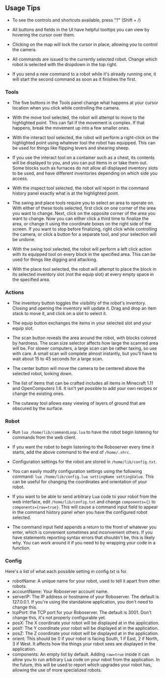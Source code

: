 ## Usage Tips

* To see the controls and shortcuts available, press "?" (Shift + /)

* All buttons and fields in the UI have helpful tooltips you can view by hovering the cursor over them.

* Clicking on the map will lock the cursor in place, allowing you to control the camera.

* All commands are issued to the currently selected robot. Change which robot is selected with the dropdown in the top right.

* If you send a new command to a robot while it's already running one, it will start the second command as soon as it finishes the first.

### Tools

* The five buttons in the Tools panel change what happens at your cursor location when you click while controlling the camera.

* With the move tool selected, the robot will attempt to move to the highlighted point. This can fail if the movement is complex. If that happens, break the movement up into a few smaller ones.

* With the interact tool selected, the robot will perform a right-click on the highlighted point using whatever tool the robot has equipped. This can be used for things like flipping levers and shearing sheep.

* If you use the interact tool on a container such as a chest, its contents will be displayed to you, and you can put items in or take them out. Some blocks such as furnaces do not allow all displayed inventory slots to be used, and have different inventories depending on which side you access.

* With the inspect tool selected, the robot will report in the command history panel exactly what is at the highlighted point.

* The swing and place tools require you to select an area to operate on. With either of these tools selected, first click on one corner of the area you want to change. Next, click on the opposite corner of the area you want to change. Now you can either click a third time to finalize the area, or change it using the coordinate boxes on the right side of the screen. If you want to stop before finalizing, right click while controlling the camera, or click a button for a separate tool, and your selection will be undone.

* With the swing tool selected, the robot will perform a left click action with its equipped tool on every block in the specified area. This can be used for things like digging and attacking.

* With the place tool selected, the robot will attempt to place the block in its selected inventory slot (not the equip slot) at every empty space in the specified area.

### Actions

* The inventory button toggles the visibility of the robot's inventory. Closing and opening the inventory will update it.
Drag and drop an item stack to move it, and click on a slot to select it. 

* The equip button exchanges the items in your selected slot and your equip slot.

* The scan button reveals the area around the robot, with blocks colored by hardness. The scan size selector affects how large the scanned area will be. For slower computers, a large scan can be rather taxing, so use with care. A small scan will complete almost instantly, but you'll have to wait about 15 to 45 seconds for a large scan.

* The center button will move the camera to be centered above the selected robot, looking down.

* The list of items that can be crafted includes all items in Minecraft 1.11 and OpenComputers 1.6. It isn't yet possible to add your own recipes or change the existing ones.

* The cutaway tool allows easy viewing of layers of ground that are obscured by the surface.

### Robot

* Run `lua /home/lib/commandLoop.lua` to have the robot begin listening for commands from the web client.

* If you want the robot to begin listening to the Roboserver every time it starts, add the above command to the end of ```/home/.shrc```.

* Configuration settings for the robot are stored in ```/home/lib/config.txt```.

* You can easily modify configuration settings using the following command: ```lua /home/lib/config.lua settingName settingValue```. This can be useful for changing the coordinates and orientation of your robot.

* If you want to be able to send arbitrary Lua code to your robot from the web interface, edit ```/home/lib/config.txt``` and change ```components={}``` to ```components={raw=true}```. This will cause a command input field to appear in the command history panel when you have the configured robot selected.

* The command input field appends a return to the front of whatever you enter, which is convenient sometimes and inconvenient others. If you have statements reporting syntax errors that shouldn't be, this is likely why. You can work around it if you need to by wrapping your code in a function.

### Config

Here's a list of what each possible setting in config.txt is for.
* robotName: A unique name for your robot, used to tell it apart from other robots.
* accountName: Your Roboserver account name.
* serverIP: The IP address or hostname of your Roboserver. The default is 127.0.0.1. If you're using the standalone application, you don't need to change this.
* tcpPort: the TCP port for your Roboserver. The default is 3001. Don't change this, it's not properly configurable yet.
* posX: The X coordinate your robot will be displayed at in the application.
* posY: The Y coordinate your robot will be displayed at in the application.
* posZ: The Z coordinate your robot will be displayed at in the application.
* orient: This should be 0 if your robot is facing South, 1 if East, 2 if North, 3 if West. It affects how the things your robot sees are displayed in the application.
* components: An empty list by default. Adding ```raw=true``` inside it can allow you to run arbitrary Lua code on your robot from the application. In the future, this will be used to report which upgrades your robot has, allowing the use of more specialized robots.
